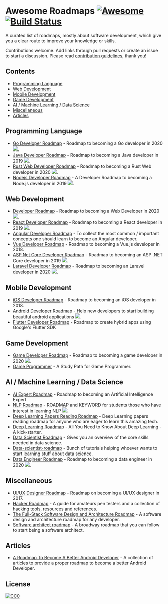 # Awesome Roadmaps [![Awesome](https://awesome.re/badge.svg)](https://awesome.re) [![Build Status](https://travis-ci.org/liuchong/awesome-roadmaps.svg?branch=master)](https://travis-ci.org/liuchong/awesome-roadmaps)

A curated list of roadmaps, mostly about software development, which give you a clear route to improve your knowledge or skills.

Contributions welcome.
Add links through pull requests or create an issue to start a discussion.
Please read [contribution guidelines](contributing.md), thank you!

## Contents

- [Programming Language](#programming-language)
- [Web Development](#web-development)
- [Mobile Development](#mobile-development)
- [Game Development](#game-development)
- [AI / Machine Learning / Data Science](#ai--machine-learning--data-science)
- [Miscellaneous](#miscellaneous)
- [Articles](#articles)

## Programming Language

- [Go Developer Roadmap](https://github.com/Alikhll/golang-developer-roadmap) - Roadmap to becoming a Go developer in 2020 [<img src="https://img.shields.io/badge/Roadmap-2020-yellowgreen.svg">](https://github.com/Alikhll/golang-developer-roadmap).
- [Java Developer Roadmap](https://github.com/s4kibs4mi/java-developer-roadmap) - Roadmap to becoming a Java developer in 2019 [<img src="https://img.shields.io/badge/Roadmap-2019-yellowgreen.svg">](https://github.com/s4kibs4mi/java-developer-roadmap).
- [Rust Web Developer Roadmap](https://github.com/anshulrgoyal/rust-web-developer-roadmap) - Roadmap to becoming a Rust Web developer in 2020 [<img src="https://img.shields.io/badge/Roadmap-2020-yellowgreen.svg">](https://github.com/anshulrgoyal/rust-web-developer-roadmap).
- [Nodejs Developer Roadmap](https://github.com/aliyr/Nodejs-Developer-Roadmap) - A Developer Roadmap to becoming a Node.js developer in 2019 [<img src="https://img.shields.io/badge/Roadmap-2019-yellowgreen.svg">](https://github.com/aliyr/Nodejs-Developer-Roadmap).

## Web Development

- [Developer Roadmap](https://github.com/kamranahmedse/developer-roadmap) - Roadmap to becoming a Web Developer in 2020 [<img src="https://img.shields.io/badge/Roadmap-2020-yellowgreen.svg">](https://github.com/kamranahmedse/developer-roadmap).
- [React Developer Roadmap](https://github.com/adam-golab/react-developer-roadmap) - Roadmap to becoming a React developer in 2019 [<img src="https://img.shields.io/badge/Roadmap-2019-yellowgreen.svg">](https://github.com/adam-golab/react-developer-roadmap).
- [Angular Developer Roadmap](https://github.com/sulco/angular-developer-roadmap) - To collect the most common / important concepts one should learn to become an Angular developer.
- [Vue Developer Roadmap](https://github.com/flaviocopes/vue-developer-roadmap) - Roadmap to becoming a Vue.js developer in 2018.
- [ASP.Net Core Developer Roadmap](https://github.com/MoienTajik/AspNetCore-Developer-Roadmap) - Roadmap to becoming an ASP .NET Core developer in 2019 [<img src="https://img.shields.io/badge/Roadmap-2019-yellowgreen.svg">](https://github.com/MoienTajik/AspNetCore-Developer-Roadmap).
- [Laravel Developer Roadmap](https://github.com/Hasnayeen/laravel-developer-roadmap) - Roadmap to becoming an Laravel developer in 2020 [<img src="https://img.shields.io/badge/Roadmap-2020-yellowgreen.svg">](https://github.com/Hasnayeen/laravel-developer-roadmap).

## Mobile Development

- [iOS Developer Roadmap](https://github.com/BohdanOrlov/iOS-Developer-Roadmap) - Roadmap to becoming an iOS developer in 2018.
- [Android Developer Roadmap](https://github.com/anacoimbrag/android-developer-roadmap) - Help new developers to start building beautiful android applications [<img src="https://img.shields.io/badge/Roadmap-2019-yellowgreen.svg">](https://github.com/anacoimbrag/android-developer-roadmap).
- [Flutter Developer Roadmap](https://github.com/olexale/flutter_roadmap) - Roadmap to create hybrid apps using Google's Flutter SDK

## Game Development

- [Game Developer Roadmap](https://github.com/utilForever/game-developer-roadmap) - Roadmap to becoming a game developer in 2020 [<img src="https://img.shields.io/badge/Roadmap-2020-yellowgreen.svg">](https://github.com/utilForever/game-developer-roadmap).
- [Game Programmer](https://github.com/miloyip/game-programmer) - A Study Path for Game Programmer.

## AI / Machine Learning / Data Science

- [AI Expert Roadmap](https://github.com/AMAI-GmbH/AI-Expert-Roadmap) - Roadmap to becoming an Artificial Intelligence Expert
- [NLP Roadmap](https://github.com/graykode/nlp-roadmap) - ROADMAP and KEYWORD for students those who have interest in learning NLP [<img src="https://img.shields.io/badge/Roadmap-2019-yellowgreen.svg">](https://github.com/graykode/nlp-roadmap).
- [Deep Learning Papers Reading Roadmap](https://github.com/floodsung/Deep-Learning-Papers-Reading-Roadmap) - Deep Learning papers reading roadmap for anyone who are eager to learn this amazing tech.
- [Deep Learning Roadmap](https://github.com/machinelearningmindset/deep-learning-roadmap) - All You Need to Know About Deep Learning - A kick-starter.
- [Data Scientist Roadmap](https://github.com/hasbrain/data-science-roadmap) - Gives you an overview of the core skills needed in data science.
- [Data-scientist-roadmap](https://github.com/MrMimic/data-scientist-roadmap) - Bunch of tutorials helping whoever wants to start learning stuff about data science.
- [Data Engineer Roadmap](https://github.com/datastacktv/data-engineer-roadmap) - Roadmap to becoming a data engineer in 2020 [<img src="https://img.shields.io/badge/Roadmap-2020-yellowgreen.svg">](https://github.com/datastacktv/data-engineer-roadmap).

## Miscellaneous

- [UI/UX Designer Roadmap](https://github.com/togiberlin/ui-ux-designer-roadmap) - Roadmap on becoming a UI/UX designer in 2017.
- [Hacker Roadmap](https://github.com/Sundowndev/hacker-roadmap) - A guide for amateurs pen testers and a collection of hacking tools, resources and references.
- [The Full-Stack Software Design and Architecture Roadmap](https://github.com/stemmlerjs/software-design-and-architecture-roadmap) - A software design and architecture roadmap for any developer.
- [Software architect roadmap](https://github.com/AlaaAttya/software-architect-roadmap) - A broadway roadmap that you can follow to start being a software architect.

## Articles

- [A Roadmap To Become A Better Android Developer](https://medium.com/mindorks/a-roadmap-to-become-a-better-android-developer-3038cf7f8c8d) - A collection of articles to provide a proper roadmap to become a better Android Developer.

## License

[![CC0](http://mirrors.creativecommons.org/presskit/buttons/88x31/svg/cc-zero.svg)](https://creativecommons.org/publicdomain/zero/1.0/)
